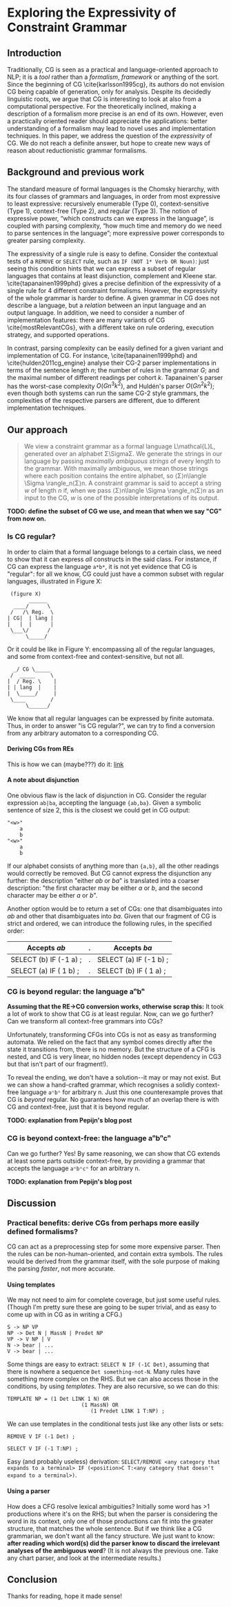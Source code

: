 # Exploring the Expressivity of Constraint Grammar

## Introduction

Traditionally, CG is seen as a practical and language-oriented approach to NLP; it is a *tool* rather than a *formalism*, *framework* or anything of the sort. Since the beginning of CG \cite{karlsson1995cg}, its authors do not envision CG being capable of generation, only for analysis. 
Despite its decidedly linguistic roots, we argue that CG is interesting to look at also from a computational perspective. For the theoretically inclined, making a description of a formalism more precise is an end of its own. However, even a practically oriented reader should appreciate the applications: better understanding of a formalism may lead to novel uses and implementation techniques.
In this paper, we address the question of the *expressivity* of CG. We do not reach a definite answer, but hope to create new ways of reason about reductionistic grammar formalisms.


## Background and previous work

The standard measure of formal languages is the Chomsky hierarchy, with its four
classes of grammars and languages, in order from most expressive to least expressive:
recursively enumerable (Type 0), context-sensitive (Type 1), context-free (Type 2), and
regular (Type 3).
The notion of expressive power, “which constructs can we express in the language”, is coupled with parsing complexity, “how much time and memory do we need to parse sentences in the language”; more expressive power corresponds to greater parsing complexity.

The expressivity of a single rule is easy to define. Consider the contextual tests of a `REMOVE` or `SELECT` rule, such as `IF (NOT 1* Verb OR Noun)`: just seeing this condition hints that we can express a subset of regular languages that contains at least disjunction, complement and Kleene star. \cite{tapanainen1999phd} gives a precise definition of the expressivity of a single rule for 4 different constraint formalisms. 
However, the expressivity of the whole grammar is harder to define. 
A given grammar in CG does not describe a language, but a *relation* between an input language and an output language.
In addition, we need to consider a number of implementation features: there are many
variants of CG \cite{mostRelevantCGs}, with a different take on rule ordering, execution strategy, and supported operations. 

In contrast, parsing complexity can be easily defined for a given variant and implementation of CG. For instance, \cite{tapanainen1999phd} and \cite{hulden2011cg_engine} analyse their CG-2 parser implementations 
in terms of the sentence length $n$; 
the number of rules in the grammar $G$; and the maximal number of different readings per cohort $k$. Tapanainen's parser has the worst-case complexity $O(Gn^3k^2)$, and Huldén's parser $O(Gn^2k^2)$;
even though both systems can run the same CG-2 style grammars, the complexities of the respective parsers are different, due to different implementation techniques. 




## Our approach

> We view a constraint grammar as a formal language L\mathcal{L}L, generated over an 
> alphabet Σ\SigmaΣ. We generate the strings in our language by passing 
> *maximally ambiguous strings* of every length to the grammar. 
> With maximally ambiguous, we mean  those strings where each position contains the 
> entire alphabet, so ⟨Σ⟩n\langle \Sigma \rangle_n⟨Σ⟩​n​​. 
> A constraint grammar is said to accept a string *w* of length *n* if, 
> when we pass ⟨Σ⟩n\langle \Sigma \rangle_n⟨Σ⟩​n​​ as an input to the CG,
> *w* is one of the possible interpretations of its output.

**TODO: define the subset of CG we use, and mean that when we say "CG" from now on.**


### Is CG regular?

In order to claim that a formal language belongs to a certain class, we need to show that it can express *all* constructs in the said class. For instance, if CG can express the language `a*b*`, it is not yet evidence that CG is "regular": for all we know, CG could just have a common subset with regular languages, illustrated in Figure X:

```
 (figure X)
       ______
  ____/      \
 /   /\ Reg.  \ 
| CG|  | lang |
|   |  |      |
 \___\/      /
      \_____/
```


Or it could be like in Figure Y: encompassing all of the regular languages, and some from context-free and context-sensitive, but not all.

``` ____
  _/ CG \_____
 /  _____     \
|  / Reg. \    |
| | lang  |    |
|  \_____/     |
 \____        / 
      \______/
```

We know that all regular languages can be expressed by finite automata. Thus, in order to answer "is CG regular?", we can try to find a conversion from any arbitrary automaton to a corresponding CG.


#### Deriving CGs from REs

This is how we can (maybe???) do it: [link](https://github.com/inariksit/cgexp/blob/master/README.md)

#### A note about disjunction 

One obvious flaw is the lack of disjunction in CG. Consider the regular expression `ab|ba`, accepting the language `{ab,ba}`.
Given a symbolic sentence of size 2, this is the closest we could get in CG output:

```
"<w>" 
  	a
  	b
"<w>" 
  	a
  	b
```	

If our alphabet consists of anything more than `{a,b}`, all the other readings would correctly be removed. But CG cannot express the disjunction any further: the description "either *ab* or *ba*" is translated into a coarser description: "the first character may be either *a* or *b*, and the second character may be either *a* or *b*".

Another option would be to return a set of CGs: one that disambiguates into *ab* and other that disambiguates into *ba*. Given that our fragment of CG is strict and ordered, we can introduce the following rules, in the specified order:

| Accepts *ab*           | . | Accepts *ba*            |
|------------------------|---|-------------------------|
| SELECT (b) IF (-1 a) ; | . | SELECT (a) IF (-1 b) ;  |
| SELECT (a) IF ( 1 b) ; | . | SELECT (b) IF ( 1 a) ;  |


### CG is beyond regular: the language aⁿbⁿ

**Assuming that the RE->CG conversion works, otherwise scrap this:** It took a lot of work to show that CG *is* at least regular. Now, can we go further? Can we transform all context-free grammars into CGs?

Unfortunately, transforming CFGs into CGs is not as easy as transforming automata. We relied on the fact that any symbol comes directly after the state it transitions from, there is no memory. But the structure of a CFG is nested, and CG is very linear, no hidden nodes (except dependency in CG3 but that isn't part of our fragment!).

To reveal the ending, we don't have a solution--it may or may not exist. But we can show a hand-crafted grammar, which recognises a solidly context-free language `aⁿbⁿ` for arbitrary n. Just this one counterexample proves that CG is *beyond* regular. No guarantees how much of an overlap there is with CG and context-free, just that it is beyond regular.

**TODO: explanation from Pepijn's blog post**

### CG is beyond context-free: the language aⁿbⁿcⁿ

Can we go further? Yes! By same reasoning, we can show that CG extends at least some parts outside context-free, by providing a grammar that accepts the language `aⁿbⁿcⁿ` for an arbitrary n.

**TODO: explanation from Pepijn's blog post**

## Discussion

### Practical benefits: derive CGs from perhaps more easily defined formalisms?

CG can act as a preprocessing step for some more expensive parser. Then the rules can be non-human-oriented, and contain extra symbols. The rules would be derived from the grammar itself, with the sole purpose of making the parsing *faster*, not more accurate.

#### Using templates

We may not need to aim for complete coverage, but just some useful rules. (Though I'm pretty sure these are going to be super trivial, and as easy to come up with in CG as in writing a CFG.)

```
S -> NP VP
NP -> Det N | MassN | Predet NP
VP -> V NP | V
N -> bear | ...
V -> bear | ...
```

Some things are easy to extract: `SELECT N IF (-1C Det)`, assuming that there is nowhere a sequence `Det something-not-N`. 
Many rules have something more complex on the RHS. But we can also access those in the conditions, by using *templates*. They are also recursive, so we can do this:

```
TEMPLATE NP = (1 Det LINK 1 N) OR 
					    (1 MassN) OR
					       (1 Predet LINK 1 T:NP) ;
```

We can use templates in the conditional tests just like any other lists or sets:


```
REMOVE V IF (-1 Det) ;

SELECT V IF (-1 T:NP) ;
```

Easy (and probably useless) derivation: `SELECT/REMOVE <any category that expands to a terminal> IF (<position>C T:<any category that doesn't expand to a terminal>)`.


#### Using a parser

How does a CFG resolve lexical ambiguities? Initially some word has >1 productions where it's on the RHS; but when the parser is considering the word in its context, only one of those productions can fit into the greater structure, that matches the whole sentence. 
But if we think like a CG grammarian, we don't want all the fancy structure. We just want to know: **after reading which word(s) did the parser know to discard the irrelevant analyses of the ambiguous word**? (It is not always the previous one. Take any chart parser, and look at the intermediate results.)



## Conclusion

Thanks for reading, hope it made sense!
